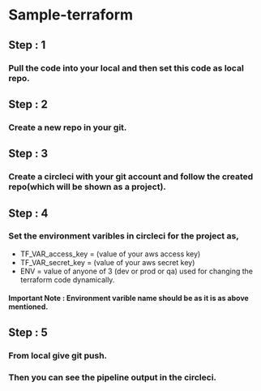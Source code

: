 # Sample-terraform
## Step : 1
### Pull the code into your local and then set this code as local repo.
## Step : 2
### Create a new repo in your git.
## Step : 3
### Create a circleci with your git account and follow the created repo(which will be shown as a project).
## Step : 4
### Set the environment varibles in circleci for the project as,
- TF_VAR_access_key = (value of your aws access key)
- TF_VAR_secret_key = (value of your aws secret key)
- ENV = value of anyone of 3 (dev or prod or qa) used for changing the terraform code dynamically.
#### Important Note : Environment varible name should be as it is as above mentioned.
## Step : 5 
### From local give git push. 

### Then you can see the pipeline output in the circleci.
